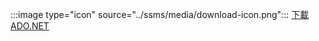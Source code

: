 :::image type="icon" source="../ssms/media/download-icon.png"::: [下載 ADO.NET](../connect/sql-connection-libraries.md#anchor-20-drivers-relational-access)
